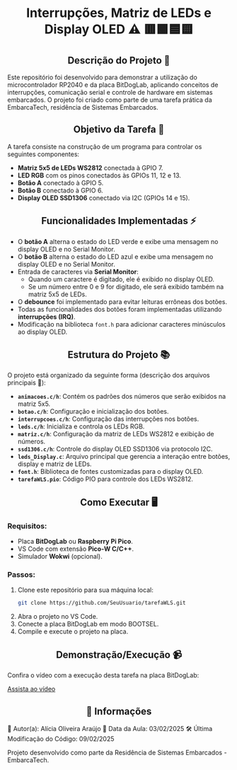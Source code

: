 <h1 align="center">Interrupções, Matriz de LEDs e Display OLED ⚠️ 🟥🟩🟦🟨</h1>

<h2 align="center">Descrição do Projeto 📝</h2>

Este repositório foi desenvolvido para demonstrar a utilização do microcontrolador RP2040 e da placa BitDogLab, aplicando conceitos de interrupções, comunicação serial e controle de hardware em sistemas embarcados. O projeto foi criado como parte de uma tarefa prática da EmbarcaTech, residência de Sistemas Embarcados.

<h2 align="center">Objetivo da Tarefa 🎯</h2>

A tarefa consiste na construção de um programa para controlar os seguintes componentes:

- **Matriz 5x5 de LEDs WS2812** conectada à GPIO 7.
- **LED RGB** com os pinos conectados às GPIOs 11, 12 e 13.
- **Botão A** conectado à GPIO 5.
- **Botão B** conectado à GPIO 6.
- **Display OLED SSD1306** conectado via I2C (GPIOs 14 e 15).

<h2 align="center">Funcionalidades Implementadas ⚡</h2>

- O **botão A** alterna o estado do LED verde e exibe uma mensagem no display OLED e no Serial Monitor.
- O **botão B** alterna o estado do LED azul e exibe uma mensagem no display OLED e no Serial Monitor.
- Entrada de caracteres via **Serial Monitor**:
  - Quando um caractere é digitado, ele é exibido no display OLED.
  - Se um número entre 0 e 9 for digitado, ele será exibido também na matriz 5x5 de LEDs.
- O **debounce** foi implementado para evitar leituras errôneas dos botões.
- Todas as funcionalidades dos botões foram implementadas utilizando **interrupções (IRQ)**.
- Modificação na biblioteca `font.h` para adicionar caracteres minúsculos ao display OLED.

<h2 align="center">Estrutura do Projeto 📚</h2>

O projeto está organizado da seguinte forma (descrição dos arquivos principais 📂):

- **`animacoes.c/h`**: Contém os padrões dos números que serão exibidos na matriz 5x5.
- **`botao.c/h`**: Configuração e inicialização dos botões.
- **`interrupcoes.c/h`**: Configuração das interrupções nos botões.
- **`leds.c/h`**: Inicializa e controla os LEDs RGB.
- **`matriz.c/h`**: Configuração da matriz de LEDs WS2812 e exibição de números.
- **`ssd1306.c/h`**: Controle do display OLED SSD1306 via protocolo I2C.
- **`leds_Display.c`**: Arquivo principal que gerencia a interação entre botões, display e matriz de LEDs.
- **`font.h`**: Biblioteca de fontes customizadas para o display OLED.
- **`tarefaWLS.pio`**: Código PIO para controle dos LEDs WS2812.

<h2 align="center">Como Executar 🖥️</h2>

### Requisitos:
- Placa **BitDogLab** ou **Raspberry Pi Pico**.
- VS Code com extensão **Pico-W C/C++**.
- Simulador **Wokwi** (opcional).

### Passos:

1. Clone este repositório para sua máquina local:
   ```bash
   git clone https://github.com/SeuUsuario/tarefaWLS.git
   ```
2. Abra o projeto no VS Code.
3. Conecte a placa BitDogLab em modo BOOTSEL.
4. Compile e execute o projeto na placa.

<h2 align="center">Demonstração/Execução 📹</h2>

Confira o vídeo com a execução desta tarefa na placa BitDogLab:

[Assista ao vídeo]()

<h2 align="center">📅 Informações</h2>

📌 Autor(a): Alícia Oliveira Araújo
📅 Data da Aula: 03/02/2025
🛠 Última Modificação do Código: 09/02/2025

Projeto desenvolvido como parte da Residência de Sistemas Embarcados - EmbarcaTech.

